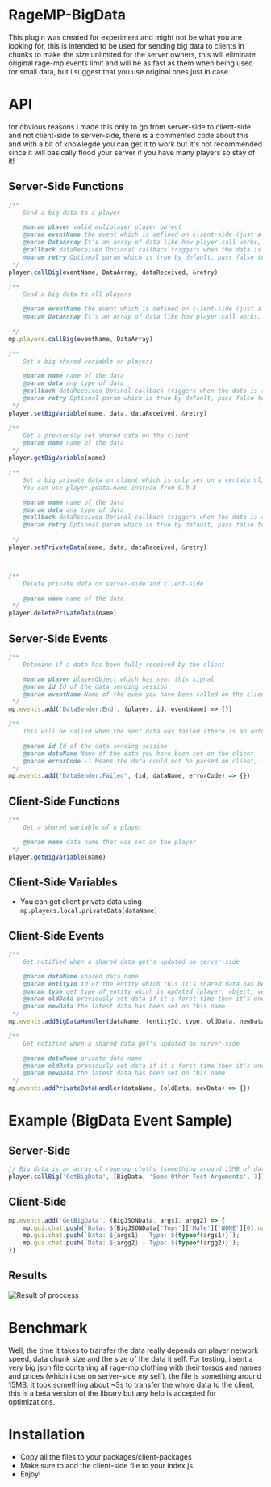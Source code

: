 # RageMP-BigData
This plugin was created for experiment and might not be what you are looking for, this is intended to be used for sending big data to clients in chunks to make the size unlimited for the server owners, this will eliminate original rage-mp events limit and will be as fast as them when being used for small data, but i suggest that you use original ones just in case.


# API

for obvious reasons i made this only to go from server-side to client-side and not client-side to server-side, there is a commented code about this and with a bit of knowlegde you can get it to work but it's not recommended since it will basically flood your server if you have many players so stay of it!

## Server-Side Functions
```js
/**
    Send a big data to a player

    @param player valid muliplayer player object
    @param eventName the event which is defined on client-side (just a normal event name)
    @param DataArray It's an array of data like how player.call works, and it supports all types of data (objects, numbers, strings with no effect on the typing!)
    @callback dataReceived Optional callback triggers when the data is received in full by the client
    @param retry Optional param which is true by default, pass false to disable auto retry (this will cause the data to be lost added as request but don't use it!)
 */
player.callBig(eventName, DataArray, dataReceived, &retry)

/**
    Send a big data to all players

    @param eventName the event which is defined on client-side (just a normal event name)
    @param DataArray It's an array of data like how player.call works, and it supports all types of data (objects, numbers, strings with no effect on the typing!
    
 */
mp.players.callBig(eventName, DataArray)

/**
    Set a big shared variable on players

    @param name name of the data
    @param data any type of data
    @callback dataReceived Optinal callback triggers when the data is received in full by the client
    @param retry Optional param which is true by default, pass false to disable auto retry (this will cause the data to be lost added as request but don't use it!)
 */
player.setBigVariable(name, data, dataReceived, &retry)

/**
    Get a previously set shared data on the client
    @param name name of the data
 */
player.getBigVariable(name)

/**
    Set a big private data on client which is only set on a certain client, access it on server-side with player.privateData[dataName]
    You can use player.pdata.name instead from 0.0.3

    @param name name of the data
    @param data any type of data
    @callback dataReceived Optinal callback triggers when the data is received in full by the client
    @param retry Optional param which is true by default, pass false to disable auto retry (this will cause the data to be lost added as request but don't use it!)
    
 */
player.setPrivateData(name, data, dataReceived, &retry)



/**
    Delete private data on server-side and client-side

    @param name name of the data
 */
player.deletePrivateData(name) 

```

## Server-Side Events
```js
/**
    Detemine if a data has been fully received by the client

    @param player playerObject which has sent this signal
    @param id Id of the data sending session
    @param eventName Name of the even you have been called on the client previously using callBig
 */
mp.events.add('DataSender:End', (player, id, eventName) => {})

/**
    This will be called when the sent data was failed (there is an auto retry to put the data on player for sure but see this as a notification)

    @param id Id of the data sending session
    @param dataName Name of the data you have been set on the client
    @param errorCode -1 Means the data could not be parsed on client, -2 means there was some data chunks lost on the send proccess
 */
mp.events.add('DataSender:Failed', (id, dataName, errorCode) => {})
```

## Client-Side Functions
```js
/**
    Get a shared variable of a player

    @param name data name that was set on the player
 */
player.getBigVariable(name)
```

## Client-Side Variables
- You can get client private data using `mp.players.local.privateData[dataName]`

## Client-Side Events
```js
/**
    Get notified when a shared data get's updated on server-side

    @param dataName shared data name
    @param entityId id of the entity which this it's shared data has been updated (currently it's only a player)
    @param type get type of entity which is updated (player, object, vehicle, ped but currenly it's only player)
    @param oldData previously set data if it's forst time then it's undefined
    @param newData the latest data has been set on this name
 */
mp.events.addBigDataHandler(dataName, (entityId, type, oldData, newData) => {})

/**
    Get notified when a shared data get's updated on server-side

    @param dataName private data name
    @param oldData previously set data if it's forst time then it's undefined
    @param newData the latest data has been set on this name
 */
mp.events.addPrivateDataHandler(dataName, (oldData, newData) => {})

```

# Example (BigData Event Sample)

## Server-Side
```js
// Big data is an array of rage-mp cloths (something around 15MB of data) and other ones are regular data (can be big data as well)
player.callBig('GetBigData', [BigData, 'Some Other Test Arguments', 3]);
```

## Client-Side
```js
mp.events.add('GetBigData', (BigJSONData, args1, argg2) => {
    mp.gui.chat.push(`Data: ${BigJSONData['Tops']['Male']['NONE'][0].name} - Type: ${typeof(BigJSONData)}`);
    mp.gui.chat.push(`Data: ${args1} - Type: ${typeof(args1)}`);
    mp.gui.chat.push(`Data: ${argg2} - Type: ${typeof(argg2)}`);
})
```

## Results
![Result of proccess](https://i.imgur.com/d7a7UiN.png)

# Benchmark
Well, the time it takes to transfer the data really depends on player network speed, data chunk size and the size of the data it self.
For testing, i sent a very big json file contaning all rage-mp clothing with their torsos and names and prices (which i use on server-side my self), the file is something around 15MB, it took something about ~3s to transfer the whole data to the client, this is a beta version of the library but any help is accepted for optimizations.


# Installation
- Copy all the files to your packages/client-packages
- Make sure to add the client-side file to your index.js
- Enjoy!